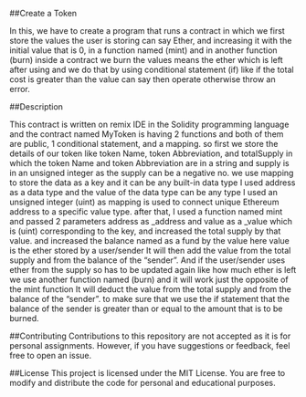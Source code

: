 ##Create a Token 

In this, we have to create a program that runs a contract in which we first store the values the user is storing can say Ether, and increasing it with the initial value that is 0, in a function named (mint) and in another function (burn) inside a contract we burn the values means the ether which is left after using and we do that by using conditional statement (if) like if the total cost is greater than the value can say then operate otherwise throw an error.

##Description

This contract is written on remix IDE in the Solidity programming language and the contract named MyToken is having 2 functions and both of them are public, 1 conditional statement, and a mapping. so first we store the details of our token like token Name, token Abbreviation, and totalSupply in which the token Name and token Abbreviation are in a string and supply is in an unsigned integer as the supply can be a negative no. we use mapping to store the data as a key and it can be any built-in data type I used address as a data type and the value of the data type can be any type I used an unsigned integer (uint) as mapping is used to connect unique Ethereum address to a specific value type. after that, I used a function named mint and passed 2 parameters address as _address and value as a _value which is (uint) corresponding to the key, and increased the total supply by that value. and increased the balance named as a fund by the value here value is the ether stored by a user/sender It will then add the value from the total supply and from the balance of the “sender”. And if the user/sender uses ether from the supply so has to be updated again like how much ether is left we use another function named (burn) and it will work just the opposite of the mint function It will deduct the value from the total supply and from the balance of the “sender”. to make sure that we use the if statement that the balance of the sender is greater than or equal to the amount that is to be burned.


##Contributing
Contributions to this repository are not accepted as it is for personal assignments. However, if you have suggestions or feedback, feel free to open an issue.

##License
This project is licensed under the MIT License. You are free to modify and distribute the code for personal and educational purposes.
